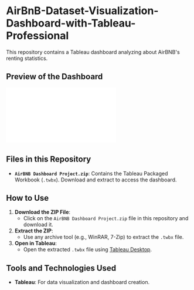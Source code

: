 # AirBnB-Dataset-Visualization-Dashboard-with-Tableau-Professional

This repository contains a Tableau dashboard analyzing about AirBNB's renting statistics.

## Preview of the Dashboard
![Dashboard Preview](AirBNB%20Dashboard%20Project.pdf)

## Files in this Repository
- **`AirBNB Dashboard Project.zip`**: Contains the Tableau Packaged Workbook (`.twbx`). Download and extract to access the dashboard.

## How to Use
1. **Download the ZIP File**:
   - Click on the `AirBNB Dashboard Project.zip` file in this repository and download it.
2. **Extract the ZIP**:
   - Use any archive tool (e.g., WinRAR, 7-Zip) to extract the `.twbx` file.
3. **Open in Tableau**:
   - Open the extracted `.twbx` file using [Tableau Desktop](https://www.tableau.com/products/desktop).

## Tools and Technologies Used
- **Tableau**: For data visualization and dashboard creation.
